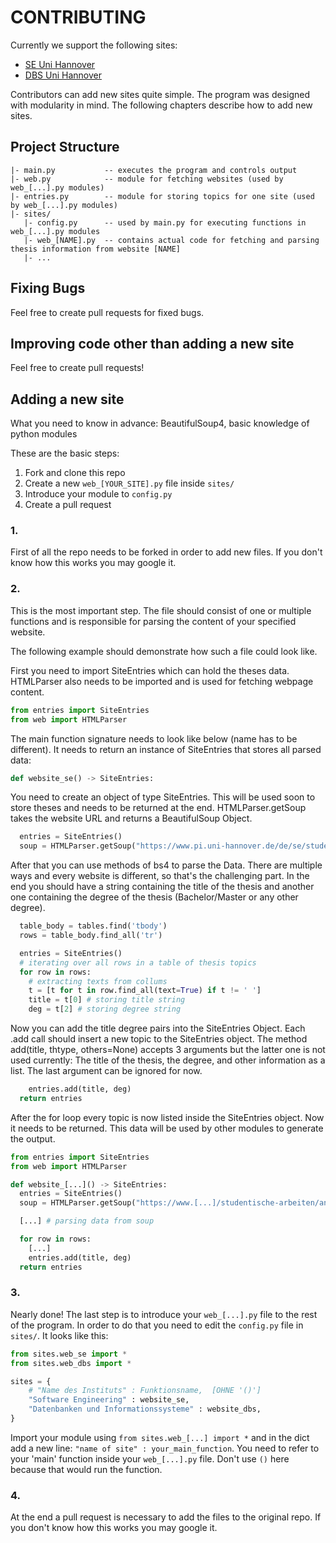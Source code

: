 # CONTRIBUTING

Currently we support the following sites:
- [SE Uni Hannover](https://www.pi.uni-hannover.de/de/se/studentische-arbeiten/angebote/)
- [DBS Uni Hannover](https://www.pi.uni-hannover.de/de/dbs/abschlussarbeiten/)

Contributors can add new sites quite simple. The program was designed with modularity in mind.
The following chapters describe how to add new sites.

## Project Structure
```
|- main.py           -- executes the program and controls output
|- web.py            -- module for fetching websites (used by web_[...].py modules)
|- entries.py        -- module for storing topics for one site (used by web_[...].py modules)
|- sites/
   |- config.py      -- used by main.py for executing functions in web_[...].py modules
   |- web_[NAME].py  -- contains actual code for fetching and parsing thesis information from website [NAME]
   |- ...
```

## Fixing Bugs
Feel free to create pull requests for fixed bugs.

## Improving code other than adding a new site
Feel free to create pull requests!

## Adding a new site

What you need to know in advance: BeautifulSoup4, basic knowledge of python modules

These are the basic steps:
1. Fork and clone this repo
2. Create a new ```web_[YOUR_SITE].py``` file inside ```sites/```
3. Introduce your module to ```config.py```
4. Create a pull request

### 1. 
First of all the repo needs to be forked in order to add new files. If you don't know how this works you may google it.

### 2. 
This is the most important step. The file should consist of one or multiple functions and is responsible for parsing the content of your specified website.

The following example should demonstrate how such a file could look like.

First you need to import SiteEntries which can hold the theses data. HTMLParser also needs to be imported and is used for fetching webpage content.

```python
from entries import SiteEntries
from web import HTMLParser
```

The main function signature needs to look like below (name has to be different). It needs to return an instance of SiteEntries that stores all parsed data:
```python
def website_se() -> SiteEntries:
```

You need to create an object of type SiteEntries. This will be used soon to store theses and needs to be returned at the end. HTMLParser.getSoup takes the website URL and returns a BeautifulSoup Object. 
```python
  entries = SiteEntries()
  soup = HTMLParser.getSoup("https://www.pi.uni-hannover.de/de/se/studentische-arbeiten/angebote/")
```

After that you can use methods of bs4 to parse the Data. There are multiple ways and every website is different, so that's the challenging part. In the end you should have a string containing the title of the thesis and another one containing the degree of the thesis (Bachelor/Master or any other degree).
```python
  table_body = tables.find('tbody')
  rows = table_body.find_all('tr')

  entries = SiteEntries()
  # iterating over all rows in a table of thesis topics
  for row in rows:
    # extracting texts from collums
    t = [t for t in row.find_all(text=True) if t != ' ']
    title = t[0] # storing title string
    deg = t[2] # storing degree string
```

Now you can add the title degree pairs into the SiteEntries Object. Each .add call should insert a new topic to the SiteEntries object. 
The method add(title, thtype, others=None) accepts 3 arguments but the latter one is not used currently: The title of the thesis, the degree, and other information as a list. The last argument can be ignored for now.
```python
    entries.add(title, deg)
  return entries
```

After the for loop every topic is now listed inside the SiteEntries object. Now it needs to be returned. This data will be used by other modules to generate the output.

```python
from entries import SiteEntries
from web import HTMLParser

def website_[...]() -> SiteEntries:
  entries = SiteEntries()
  soup = HTMLParser.getSoup("https://www.[...]/studentische-arbeiten/angebote/")

  [...] # parsing data from soup

  for row in rows:
    [...]
    entries.add(title, deg)
  return entries
```

### 3. 
Nearly done! The last step is to introduce your ```web_[...].py``` file to the rest of the program. In order to do that you need to edit the ```config.py```
file in ```sites/```.
It looks like this:
```python
from sites.web_se import *
from sites.web_dbs import *

sites = {
	# "Name des Instituts" : Funktionsname,  [OHNE '()']
	"Software Engineering" : website_se,
	"Datenbanken und Informationssysteme" : website_dbs,
}
```
Import your module using ```from sites.web_[...] import *``` and in the dict add a new line: ```"name of site" : your_main_function```. You need to refer to your 'main' function inside your ```web_[...].py``` file. Don't use `()` here because that would run the function.

### 4. 
At the end a pull request is necessary to add the files to the original repo. If you don't know how this works you may google it.
